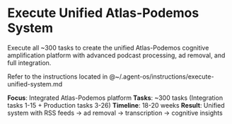# Execute Unified Atlas-Podemos System

Execute all ~300 tasks to create the unified Atlas-Podemos cognitive amplification platform with advanced podcast processing, ad removal, and full integration.

Refer to the instructions located in @~/.agent-os/instructions/execute-unified-system.md

**Focus**: Integrated Atlas-Podemos platform
**Tasks**: ~300 tasks (Integration tasks 1-15 + Production tasks 3-26)
**Timeline**: 18-20 weeks
**Result**: Unified system with RSS feeds → ad removal → transcription → cognitive insights